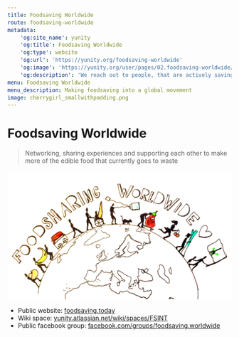```yaml
---
title: Foodsaving Worldwide
route: foodsaving-worldwide
metadata:
    'og:site_name': yunity
    'og:title': Foodsaving Worldwide
    'og:type': website
    'og:url': 'https://yunity.org/foodsaving-worldwide'
    'og:image': 'https://yunity.org/user/pages/02.foodsaving-worldwide/cherrygirl_smallwithpadding.png'
    'og:description': 'We reach out to people, that are actively saving food and aim to create a tightly-knit global movement of foodsavers'
menu: Foodsaving Worldwide
menu_description: Making foodsaving into a global movement
image: cherrygirl_smallwithpadding.png
---
```


# Foodsaving Worldwide

> Networking, sharing experiences and supporting each other to make more of the edible food that currently goes to waste

![](luisa_fsww.jpg)

* Public website: [foodsaving.today](https://foodsaving.today/en?target=_blank)
* Wiki space: [yunity.atlassian.net/wiki/spaces/FSINT](https://yunity.atlassian.net/wiki/spaces/FSINT?target=_blank)
* Public facebook group: [facebook.com/groups/foodsaving.worldwide](https://www.facebook.com/groups/foodsaving.worldwide/?target=_blank)